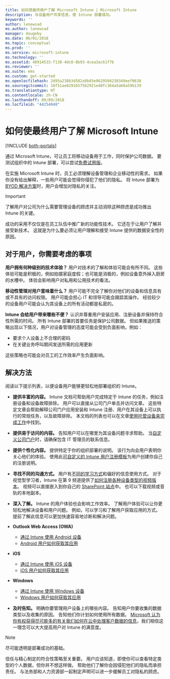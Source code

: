 ```yaml
---
title: 如何使最终用户了解 Microsoft Intune | Microsoft Intune
description: 与设备用户共享信息，使 Intune 部署成功。
keywords: ''
author: lenewsad
ms.author: lanewsad
manager: dougeby
ms.date: 06/01/2018
ms.topic: conceptual
ms.prod: ''
ms.service: microsoft-intune
ms.technology: ''
ms.assetid: 48914533-f138-4dc0-8b93-4cea3ac61f7b
ms.reviewer: ''
ms.suite: ems
ms.custom: get-started
ms.openlocfilehash: 2d95a238b3d582a9b03e9629504230349eef0638
ms.sourcegitcommit: 18f51ae8291b57562921e40fc364a5a60a59b139
ms.translationtype: HT
ms.contentlocale: zh-CN
ms.lasthandoff: 09/09/2018
ms.locfileid: "44254048"
---
```

# <a name="how-to-educate-your-end-users-about-microsoft-intune"></a>如何使最终用户了解 Microsoft Intune

[!INCLUDE [both-portals](./includes/note-for-both-portals.md)]

通过 Microsoft Intune，可让员工将移动设备用于工作，同时保护公司数据。 要测试组织中的 Intune 部署，可以尝试[免费试用版](app-sdk.md)。

在实施 Microsoft Intune 时，员工必须理解设备管理和企业移动性的需求。 如果你没有给出解释，一些用户可能会觉得你侵犯了他们的隐私。 将 Intune 部署为 [BYOD 解决方案](/enterprise-mobility-security/solutions/byod-design-considerations-guide)时，用户会增加对隐私的关注。

> [!Important]
> 了解用户对公司为什么需要管理设备的顾虑并主动消除这种顾虑是成功推出 Intune 的关键。

成功的采用不仅仅是在员工队伍中推广新的功能性技术。 它还在于让用户了解并接受新技术。 这就是为什么要必须让用户理解和接受 Intune 提供的数据安全性的原因。 

## <a name="things-to-consider-about-your-users"></a>对于用户，你需要考虑的事项

__用户拥有何种级别的技术体验？__ 用户对技术的了解和体验可能会有所不同。 这些体验可能是积极的，例如拍摄家庭度假；也可能是消极的，例如设备意外掉入厨房的水槽中。 体验会影响用户对私用和公用技术的看法。

__移动性管理对用户意味着什么？__ 用户可能不完全了解你对他们的设备和信息具有或不具有的访问权限。 用户可能会担心 IT 和领导可能会跟踪其操作。 经验较少的设备用户可能会认为其设备上的所有活动都是私密的。 

__Intune 会给用户带来哪些不便？__  认识并尊重用户安装应用、注册设备并保持符合性所需的时间。 所有 Intune 部署的首要任务是保护公司数据。 但如果推送的策略出现以下情况，用户对设备管理的态度可能会受到负面影响，例如：  
* 要求个人设备上不合理的密码
* 在关键业务呼叫期间发送所需的应用更新  

这些策略也可能会对员工的工作效率产生负面影响。 

## <a name="things-you-should-do"></a>解决方法

阅读以下提示列表，以便设备用户能够更轻松地部署组织的 Intune。

* __提供丰富的内容。__ Intune 文档可帮助用户完成特定于 Intune 的任务，例如注册设备和设备故障排除。 用户可以直接从公司门户单击并访问文章。 这些特定文章会帮助解释公司门户应用安装和 Intune 注册、用户在其设备上可以执行的常规任务，以及故障排除。 本文档的列表也可以在文章[使用托管设备来完成工作](/intune-user-help/use-managed-devices-to-get-work-done)中找到。

* __提供易于访问的内容。__ 告知用户可以在哪里为其设备问题寻求帮助。 当[自定义公司门户](company-portal-customize.md)时，请确保包含 IT 管理员的联系信息。

* __提供个性化内容。__ 提供特定于你的组织部署的说明。 该行为向会用户表明你关心他们的体验。 使用此[可自定义的 Intune 用户注册模板](https://gallery.technet.microsoft.com/office/Intune-End-User-Enrollment-3a0c9b0c)为用户创建你自己的注册说明。

* __寻找不同的沟通方式。__ 用户有[不同的学习方式](https://www.umassd.edu/dss/resources/facultystaff/howtoteachandaccommodate/howtoaccommodatedifferentlearningstyles/)和偏好的信息使用方式。 对于视觉型学习者，Intune 在第 9 频道提供了[如何注册各种设备类型的视频版本](https://channel9.msdn.com/Series/IntuneEnrollment)。 视频可以直接嵌入到你自己的 [SharePoint 站点](https://support.office.com/article/Embed-a-video-from-Office-365-Video-59e19984-c34e-4be8-889b-f6fa93910581)中。 也可以下载视频或音轨的本地副本。

* __深入了解。__ Intune 的用户体验也会影响工作效率。 了解用户体验可以让你更轻松地解决设备和用户问题。 例如，可以学习和了解用户获取应用的方式。 提前了解此信息可以更加快速容易地诊断和解决问题。

* **Outlook Web Access (OWA)**
  * [通过 Intune 使用 Android 设备](/intune-user-help/using-your-android-device-with-intune)
  * [Android 用户如何获取其应用](end-user-apps-android.md)

* **iOS**
  * [通过 Intune 使用 iOS 设备](/intune-user-help/using-your-ios-device-with-intune)
  * [iOS 用户如何获取其应用](end-user-apps-ios.md)

* **Windows**
  * [通过 Intune 使用 Windows 设备](/intune-user-help/using-your-windows-device-with-intune)
  * [Windows 用户如何获取其应用](end-user-apps-windows.md)

* __及时告知。__ 明确你要管理用户设备上的哪些内容。 告知用户你要收集的数据类型以及收集的原因。 告知他们你计划如何使用所有数据。 [Microsoft 认为你有权获得尽可能多的有关我们如何在云中处理客户数据的信息](https://www.microsoft.com/trustcenter/about/transparency)，我们相信这一理念可以大大提高用户对 Intune 的满意度。

>[!Note]
> 尽可能透明是部署成功的基础。

信任与精心制定的符合性策略至关重要。 用户应该知道，即使你可以查看特定类型的个人数据，但你并不想这样做。 帮助他们了解你会因侵犯他们的隐私而承担责任。 与法务部和人力资源部一起制定声明可以进一步缓解员工对隐私的顾虑。
